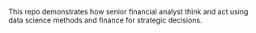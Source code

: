 This repo demonstrates how senior financial analyst think and act using data science methods and finance for strategic decisions.
